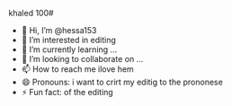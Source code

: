 khaled 100#
- 👋 Hi, I’m @hessa153
- 👀 I’m interested in editing
- 🌱 I’m currently learning ...
- 💞️ I’m looking to collaborate on ...
- 📫 How to reach me ilove hem
- 😄 Pronouns: i want to crirt my editig to the prononese
- ⚡ Fun fact: of the editing 

<!---
hessa153/hessa153 is a ✨ special ✨ repository because its `README.md` (this file) appears on your GitHub profile.
You can click the Preview link to take a look at your changes.
--->
